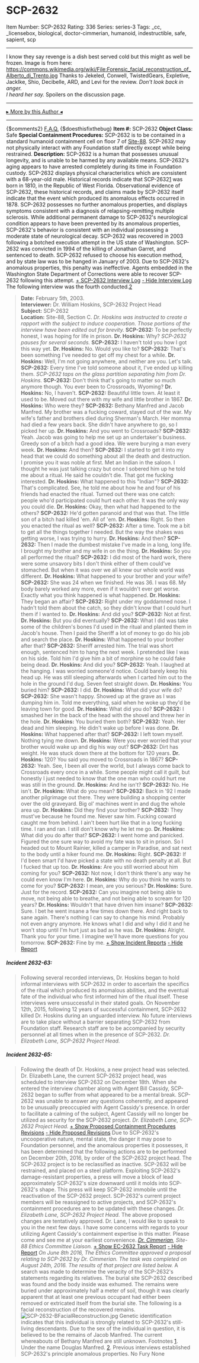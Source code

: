 # SCP-2632
Item Number: SCP-2632
Rating: 336
Series: series-3
Tags: _cc, _licensebox, biological, doctor-cimmerian, humanoid, indestructible, safe, sapient, scp

---

I know they say revenge is a dish best served cold but this might as well be frozen.
Image is from here: <https://commons.wikimedia.org/wiki/File:Forensic_facial_reconstruction_of_Alberto_di_Trento.jpg>
Thanks to Jekeled, Conwell, TwistedGears, Expletive, JackIke, Shio, Decibelle, ARD, and Levi for the review.
_Don't look back in anger.  
I heard her say._
Spoilers on the discussion page.
* * *
[▸ More by this Author ◂](http://www.scp-wiki.net/dr-cimmerian-s-personnel-file)
* * *
{$comments2}
[F.A.Q.](https://scp-wiki.wikidot.com/component:info-ayers)
{$doesthisfixthebug}
**Item #:** SCP-2632
**Object Class:** Safe
**Special Containment Procedures:** SCP-2632 is to be contained in a standard humanoid containment cell on floor 7 of [Site-88](http://www.scp-wiki.net/secure-facility-dossier-site-88). SCP-2632 may not physically interact with any Foundation staff directly except while being restrained.
**Description:** SCP-2632 is a human that possesses unusual longevity, and is unable to be harmed by any available means. SCP-2632's aging appears to have arrested completely during its time in Foundation custody.
SCP-2632 displays physical characteristics which are consistent with a 68-year-old male. Historical records indicate that SCP-2632[1](javascript:;) was born in 1810, in the Republic of West Florida. Observational evidence of SCP-2632, these historical records, and claims made by SCP-2632 itself indicate that the event which produced its anomalous effects occurred in 1878.
SCP-2632 possesses no further anomalous properties, and displays symptoms consistent with a diagnosis of relapsing-remitting multiple sclerosis. While additional permanent damage to SCP-2632's neurological condition appears to have been prevented by its anomalous properties, SCP-2632's behavior is consistent with an individual possessing a moderate state of neurological decay.
SCP-2632 was recovered in 2003 following a botched execution attempt in the US state of Washington. SCP-2632 was convicted in 1994 of the killing of Jonathan Garret, and sentenced to death. SCP-2632 refused to choose his execution method, and by state law was to be hanged in January of 2003. Due to SCP-2632's anomalous properties, this penalty was ineffective. Agents embedded in the Washington State Department of Corrections were able to recover SCP-2632 following this attempt.
[\+ SCP-2632 Interview Log](javascript:;)
[\- Hide Interview Log](javascript:;)
The following interview was the fourth conducted.[2](javascript:;)
> **Date:** February 5th, 2003.  
>  **Interviewer:** Dr. William Hoskins, SCP-2632 Project Head  
>  **Subject:** SCP-2632  
>  **Location:** Site-88, Section C.
> _Dr. Hoskins was instructed to create a rapport with the subject to induce cooperation. Those portions of the interview have been edited out for brevity._
> **SCP-2632:** To be perfectly honest, I was hoping for life in prison.
> **Dr. Hoskins:** Why?
> _SCP-2632 pauses for several seconds._
> **SCP-2632:** I haven't told you how I got this way yet.
> **Dr. Hoskins:** No. Would you like to?
> **SCP-2632:** That's been something I've needed to get off my chest for a while.
> **Dr. Hoskins:** Well, I'm not going anywhere, and neither are you. Let's talk.
> **SCP-2632:** Every time I've told someone about it, I've ended up killing them.
> _SCP-2632 taps on the glass partition separating him from Dr. Hoskins._
> **SCP-2632:** Don't think that's going to matter so much anymore though. You ever been to Crossroads, Wyoming?
> **Dr. Hoskins:** No, I haven't.
> **SCP-2632:** Beautiful little town. At least it used to be. Moved out there with my wife and little brother in 1867.
> **Dr. Hoskins:** Who were they?
> **SCP-2632:** Bethany Manfred and Jacob Manfred. My brother was a fucking coward, stayed out of the war. My wife's father and brothers died during Sherman's March. Her momma had died a few years back. She didn't have anywhere to go, so I picked her up.
> **Dr. Hoskins:** And you went to Crossroads?
> **SCP-2632:** Yeah. Jacob was going to help me set up an undertaker's business. Greedy son of a bitch had a good idea. We were burying a man every week.
> **Dr. Hoskins:** And then?
> **SCP-2632:** I started to get it into my head that we could do something about all the death and destruction. I promise you it was noble at first. Met an Indian in the saloon. I thought he was just talking crazy but once I sobered him up he told me about a ritual. He said he couldn't die. That got me fucking interested.
> **Dr. Hoskins:** What happened to this "Indian"?
> **SCP-2632:** That's complicated. See, he told me about how he and four of his friends had enacted the ritual. Turned out there was one catch: people who'd participated could hurt each other. It was the only way you could die.
> **Dr. Hoskins:** Okay, then what had happened to the others?
> **SCP-2632:** He'd gotten paranoid and that was that. The little son of a bitch had killed 'em. All of 'em.
> **Dr. Hoskins:** Right. So then you enacted the ritual as well?
> **SCP-2632:** After a time. Took me a bit to get all the things together I needed. But the way the shakes was getting worse, I was trying to hurry.
> **Dr. Hoskins:** And then?
> **SCP-2632:** Then I made the dumbest mistake I've made in a long, long life. I brought my brother and my wife in on the thing.
> **Dr. Hoskins:** So you all performed the ritual?
> **SCP-2632:** I did most of the hard work, there were some unsavory bits I don't think either of them could've stomached. But when it was over we all knew our whole world was different.
> **Dr. Hoskins:** What happened to your brother and your wife?
> **SCP-2632:** She was 24 when we finished. He was 36. I was 68. My body barely worked any more, even if it wouldn't ever get worse. Exactly what you think happened is what happened.
> **Dr. Hoskins:** They began an affair?
> **SCP-2632:** Right under my goddamned nose. I hadn't told them about the catch, so they didn't know that I could hurt them if I wanted to.
> **Dr. Hoskins:** And did you?
> **SCP-2632:** Not at first.
> **Dr. Hoskins:** But you did eventually?
> **SCP-2632:** What I did was take some of the children's bones I'd used in the ritual and planted them in Jacob's house. Then I paid the Sheriff a lot of money to go do his job and search the place.
> **Dr. Hoskins:** What happened to your brother after that?
> **SCP-2632:** Sheriff arrested him. The trial was short enough, sentenced him to hang the next week. I pretended like I was on his side. Told him I'd give him a bit of morphine so he could fake being dead.
> **Dr. Hoskins:** And did you?
> **SCP-2632:** Yeah. I laughed at the hanging. I was worried someone'd notice. Could barely keep his head up. He was still sleeping afterwards when I carted him out to the hole in the ground I'd dug. Seven feet straight down.
> **Dr. Hoskins:** You buried him?
> **SCP-2632:** I did.
> **Dr. Hoskins:** What did your wife do?
> **SCP-2632:** She wasn't happy. Showed up at the grave as I was dumping him in. Told me everything, said when he woke up they'd be leaving town for good.
> **Dr. Hoskins:** What did you do?
> **SCP-2632:** I smashed her in the back of the head with the shovel and threw her in the hole.
> **Dr. Hoskins:** You buried them both?
> **SCP-2632:** Yeah. Her dead and him sleeping. He didn't wake up before I was done.
> **Dr. Hoskins:** What happened after that?
> **SCP-2632:** I left town myself. Nothing tying me down.
> **Dr. Hoskins:** Were you ever worried that your brother would wake up and dig his way out?
> **SCP-2632:** Dirt has weight. He was stuck down there at the bottom for 120 years.
> **Dr. Hoskins:** 120? You said you moved to Crossroads in 1867?
> **SCP-2632:** Yeah. See, I been all over the world, but I always come back to Crossroads every once in a while. Some people might call it guilt, but honestly I just needed to know that the one man who could hurt me was still in the ground.
> **Dr. Hoskins:** And he isn't?
> **SCP-2632:** No. He isn't.
> **Dr. Hoskins:** What do you mean?
> **SCP-2632:** Back in '92 I made another pilgrimage out there. They were building a shopping center over the old graveyard. Big ol' machines went in and dug the whole area up.
> **Dr. Hoskins:** Did they find your brother?
> **SCP-2632:** They must've because he found me. Never saw him. Fucking coward caught me from behind. I ain't been hurt like that in a long fucking time. I ran and ran. I still don't know why he let me go.
> **Dr. Hoskins:** What did you do after that?
> **SCP-2632:** I went home and panicked. Figured the one sure way to avoid my fate was to sit in prison. So I headed out to Mount Rainier, killed a camper in Paradise, and sat next to the body until a hiker found me.
> **Dr. Hoskins:** Right.
> **SCP-2632:** If I'd been smart I'd have picked a state with no death penalty at all. But I fucked that up too.
> **Dr. Hoskins:** Are you still worried about him coming for you?
> **SCP-2632:** Not now, I don't think there's any way he could even know I'm here.
> **Dr. Hoskins:** Why do you think he wants to come for you?
> **SCP-2632:** I mean, are you serious?
> **Dr. Hoskins:** Sure. Just for the record.
> **SCP-2632:** Can you imagine not being able to move, not being able to breathe, and not being able to scream for 120 years?
> **Dr. Hoskins:** Wouldn't that have driven him insane?
> **SCP-2632:** Sure. I bet he went insane a few times down there. And right back to sane again. There's nothing I can say to change his mind. Probably not even angry anymore. He knows what I did and why I did it and he won't stop until I'm hurt just as bad as he was.
> **Dr. Hoskins:** Alright. Thank you for your time. I imagine we'll have more questions for you tomorrow.
> **SCP-2632:** Fine by me.
[\+ Show Incident Reports](javascript:;)
[\- Hide Report](javascript:;)
##### Incident 2632-63:
> Following several recorded interviews, Dr. Hoskins began to hold informal interviews with SCP-2632 in order to ascertain the specifics of the ritual which produced its anomalous abilities, and the eventual fate of the individual who first informed him of the ritual itself. These interviews were unsuccessful in their stated goals. On November 12th, 2015, following 12 years of successful containment, SCP-2632 killed Dr. Hoskins during an unguarded interview.
> No future interviews are to take place without a barrier separating SCP-2632 from Foundation staff. Research staff are to be accompanied by security personnel at all times when in the presence of SCP-2632.
> _Dr. Elizabeth Lane, SCP-2632 Project Head._
##### Incident 2632-65:
> Following the death of Dr. Hoskins, a new project head was selected. Dr. Elizabeth Lane, the current SCP-2632 project head, was scheduled to interview SCP-2632 on December 18th. When she entered the interview chamber along with Agent Bill Cassidy, SCP-2632 began to suffer from what appeared to be a mental break.
> SCP-2632 was unable to answer any questions coherently, and appeared to be unusually preoccupied with Agent Cassidy's presence. In order to facilitate a calming of the subject, Agent Cassidy will no longer be utilized as security for the SCP-2632 project.
> _Dr. Elizabeth Lane, SCP-2632 Project Head._
[\+ Show Proposed Containment Procedures Revisions](javascript:;)
[\- Hide Proposed Revisions](javascript:;)
> Due to SCP-2632's uncooperative nature, mental state, the danger it may pose to Foundation personnel, and the anomalous properties it possesses, it has been determined that the following actions are to be performed on December 20th, 2016, by order of the SCP-2632 project head.
> The SCP-2632 project is to be reclassified as inactive.
> SCP-2632 will be restrained, and placed on a steel platform. Exploiting SCP-2632's damage-resistant properties, a press will move a block of lead approximately SCP-2632's size downward until it molds into SCP-2632's shape. This press will keep SCP-2632 immobile until the reactivation of the SCP-2632 project.
> SCP-2632's current project members will be reassigned to active projects, and SCP-2632's containment procedures are to be updated with these changes.
> _Dr. Elizabeth Lane, SCP-2632 Project Head._
> The above proposed changes are tentatively approved. Dr. Lane, I would like to speak to you in the next few days. I have some concerns with regards to your utilizing Agent Cassidy's containment expertise in this matter. Please come and see me at your earliest convenience.
> _[Dr. Cimmerian](http://www.scp-wiki.net/dr-cimmerian-s-personnel-file), Site-88 Ethics Committee Liaison._
[\+ Show EC-2632 Task Report](javascript:;)
[\- Hide Report](javascript:;)
> _On June 8th 2016, The Ethics Committee approved a proposal relating to SCP-2632 by Dr. Cimmerian. The task was completed on August 24th, 2016. The results of that project are listed below._
> A search was made to determine the veracity of the SCP-2632's statements regarding its relatives. The burial site SCP-2632 described was found and the body inside was exhumed. The remains were buried under approximately half a meter of soil, though it was clearly apparent that at least one previous occupant had either been removed or extricated itself from the burial site.
> The following is a facial reconstruction of the recovered remains.
> ![SCP-2632-BFacialReconstruction.jpg](https://scp-wiki.wikidot.com/local--files/scp-2632/SCP-2632-BFacialReconstruction.jpg)
> Genetic identification indicates that this individual is strongly related to SCP-2632's still-living descendants. Due to the sex of the individual in question, it is believed to be the remains of Jacob Manfred. The current whereabouts of Bethany Manfred are still unknown.
Footnotes
[1](javascript:;). Under the name Douglas Manfred.
[2](javascript:;). Previous interviews established SCP-2632's principle anomalous properties.
No Fury
None